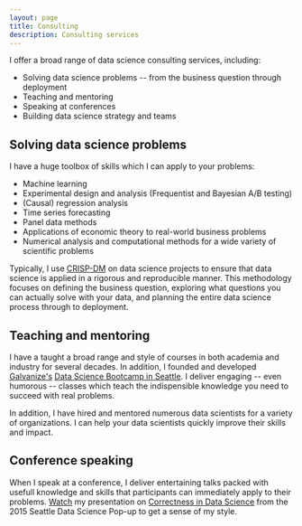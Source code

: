 ```yaml
---
layout: page
title: Consulting
description: Consulting services
---
```


I offer a broad range of data science consulting services, including:

* Solving data science problems -- from the business question through deployment
* Teaching and mentoring
* Speaking at conferences
* Building data science strategy and teams


##  Solving data science problems


I have a huge toolbox of skills which I can apply to your problems:

* Machine learning
* Experimental design and analysis (Frequentist and Bayesian A/B testing)
* (Causal) regression analysis
* Time series forecasting
* Panel data methods
* Applications of economic theory to real-world business problems
* Numerical analysis and computational methods for a wide variety of scientific problems


Typically, I use [CRISP-DM](https://en.wikipedia.org/wiki/Cross-industry_standard_process_for_data_mining)
on data science projects to ensure that data science is applied in a rigorous
and reproducible manner. This methodology focuses on defining the business question, exploring what questions
you can actually solve with your data, and planning the entire data science process through to deployment.


##  Teaching and mentoring

I have a taught a broad range and style of courses in both academia and industry for several decades.
In addition, I founded and developed [Galvanize's](https://www.galvanize.com)
[Data Science Bootcamp in Seattle](https://www.galvanize.com/seattle/data-science). I deliver
engaging -- even humorous -- classes which teach the indispensible knowledge you need to succeed
with real problems.

In addition, I have hired and mentored numerous data scientists for a variety of organizations.
I can help your data scientists quickly improve their skills and impact.


##  Conference speaking

When I speak at a conference, I deliver entertaining talks packed with usefull knowledge and
skills that participants can immediately apply to their problems. [Watch](https://youtu.be/kex-UXZTGU4)
my presentation on [Correctness in Data Science](https://youtu.be/kex-UXZTGU4)
from the 2015 Seattle Data Science Pop-up to get a sense of my style.
